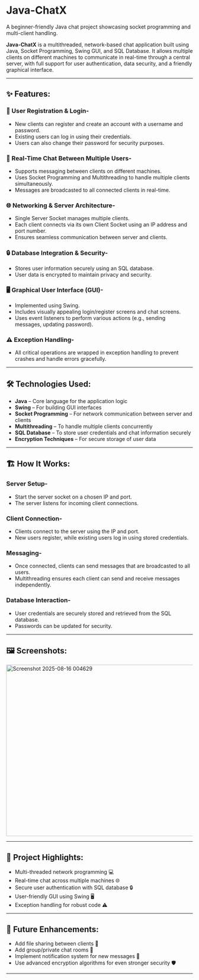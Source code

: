 # Java-ChatX
A beginner-friendly Java chat project showcasing socket programming and multi-client handling.

**Java-ChatX** is a multithreaded, network-based chat application built using Java, Socket Programming, Swing GUI, and SQL Database. It allows multiple clients on different machines to communicate in real-time through a central server, with full support for user authentication, data security, and a friendly graphical interface.

---

## ✨ Features:

### 📝 User Registration & Login-

- New clients can register and create an account with a username and password.
- Existing users can log in using their credentials.
- Users can also change their password for security purposes.

### 💬 Real-Time Chat Between Multiple Users-

- Supports messaging between clients on different machines.
- Uses Socket Programming and Multithreading to handle multiple clients simultaneously.
- Messages are broadcasted to all connected clients in real-time.

### 🌐 Networking & Server Architecture-

- Single Server Socket manages multiple clients.
- Each client connects via its own Client Socket using an IP address and port number.
- Ensures seamless communication between server and clients.

### 🔒 Database Integration & Security-

- Stores user information securely using an SQL database.
- User data is encrypted to maintain privacy and security.

### 🖥️ Graphical User Interface (GUI)-

- Implemented using Swing.
- Includes visually appealing login/register screens and chat screens.
- Uses event listeners to perform various actions (e.g., sending messages, updating password).

### ⚠️ Exception Handling-

- All critical operations are wrapped in exception handling to prevent crashes and handle errors gracefully.

---

## 🛠️ Technologies Used:

- **Java** – Core language for the application logic
- **Swing** – For building GUI interfaces
- **Socket Programming** – For network communication between server and clients
- **Multithreading** – To handle multiple clients concurrently
- **SQL Database** – To store user credentials and chat information securely
- **Encryption Techniques** – For secure storage of user data

---

## 🏗️ How It Works:

### Server Setup-

- Start the server socket on a chosen IP and port.
- The server listens for incoming client connections.

### Client Connection-

- Clients connect to the server using the IP and port.
- New users register, while existing users log in using stored credentials.

### Messaging-

- Once connected, clients can send messages that are broadcasted to all users.
- Multithreading ensures each client can send and receive messages independently.

### Database Interaction-

- User credentials are securely stored and retrieved from the SQL database.
- Passwords can be updated for security.

---

## 🖼️ Screenshots:


<img width="852" height="462" alt="Screenshot 2025-08-16 004629" src="https://github.com/user-attachments/assets/dbe68461-be9a-4ad1-8fd3-2290dc7784ad" />

---

## 🌟 Project Highlights:

- Multi-threaded network programming 💻
- Real-time chat across multiple machines 🌐
- Secure user authentication with SQL database 🔒
- User-friendly GUI using Swing 🖥️
- Exception handling for robust code ⚠️

---

## 🚀 Future Enhancements:

- Add file sharing between clients 📁
- Add group/private chat rooms 👥
- Implement notification system for new messages 🔔
- Use advanced encryption algorithms for even stronger security 🛡️

---


